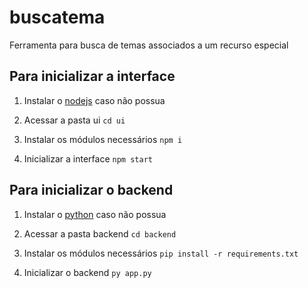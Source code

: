 # buscatema
Ferramenta para busca de temas associados a um recurso especial

## Para inicializar a interface

1. Instalar o [nodejs](https://nodejs.org/en) caso não possua

2. Acessar a pasta ui
   `cd ui`

3. Instalar os módulos necessários `npm i`

4. Inicializar a interface `npm start`

## Para inicializar o backend

1. Instalar o [python](https://www.python.org/) caso não possua

2. Acessar a pasta backend
   `cd backend`

3. Instalar os módulos necessários `pip install -r requirements.txt`

4. Inicializar o backend `py app.py`
